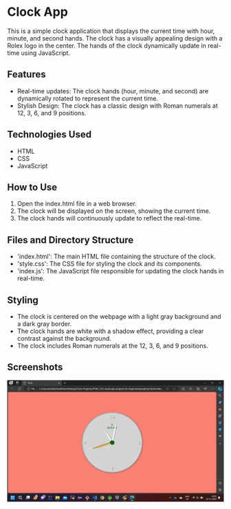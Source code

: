 
# Clock App

This is a simple clock application that displays the current time with hour, minute, and second hands. The clock has a visually appealing design with a Rolex logo in the center. The hands of the clock dynamically update in real-time using JavaScript.


## Features
- Real-time updates: The clock hands (hour, minute, and second) are dynamically rotated to represent the current time.
- Stylish Design: The clock has a classic design with Roman numerals at 12, 3, 6, and 9 positions.
## Technologies Used
- HTML
- CSS
- JavaScript
## How to Use
1. Open the index.html file in a web browser.
2. The clock will be displayed on the screen, showing the current time.
3. The clock hands will continuously update to reflect the real-time.
## Files and Directory Structure
- 'index.html': The main HTML file containing the structure of the clock.
- 'style.css': The CSS file for styling the clock and its components.
- 'index.js': The JavaScript file responsible for updating the clock hands in real-time.
## Styling
- The clock is centered on the webpage with a light gray background and a dark gray border.
- The clock hands are white with a shadow effect, providing a clear contrast against the background.
- The clock includes Roman numerals at the 12, 3, 6, and 9 positions.
## Screenshots

![App Screenshot 1](Screenshot%20(183).png)

